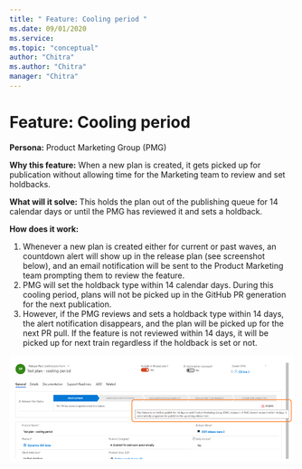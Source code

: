 ```yaml
---
title: " Feature: Cooling period "
ms.date: 09/01/2020
ms.service: 
ms.topic: "conceptual"
author: "Chitra"
ms.author: "Chitra"
manager: "Chitra"
---
```


# Feature: Cooling period

**Persona:** Product Marketing Group (PMG)

**Why this feature:**
When a new plan is created, it gets picked up for publication without allowing time for the Marketing team to review and set holdbacks.

**What will it solve:**
This holds the plan out of the publishing queue for 14 calendar days or until the PMG has reviewed it and sets a holdback. 

**How does it work:**
1.	Whenever a new plan is created either for current or past waves, an countdown alert will show up in the release plan (see screenshot below), and an email notification will be sent to the Product Marketing team prompting them to review the feature.
2.	PMG will set the holdback type within 14 calendar days. During this cooling period, plans will not be picked up in the GitHub PR generation for the next publication.
3.	However, if the PMG reviews and sets a holdback type within 14 days, the alert notification disappears, and the plan will be picked up for the next PR pull. If the feature is not reviewed within 14 days, it will be picked up for next train regardless if the holdback is set or not.


![Step two](media/Image3.png "Step two")
